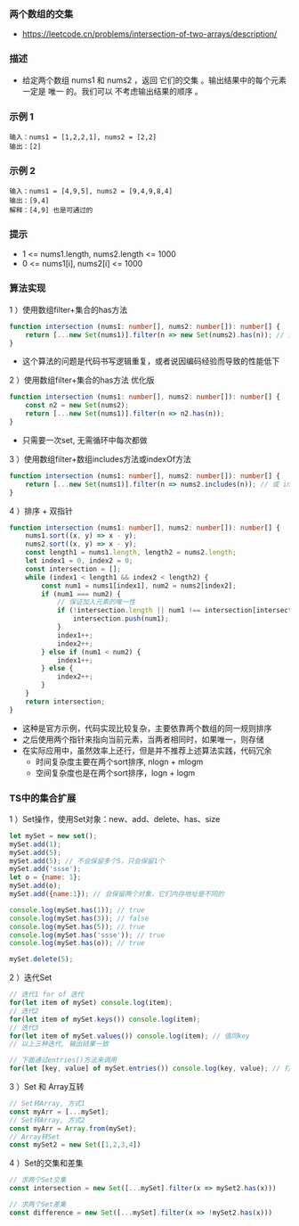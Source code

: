 ### 两个数组的交集

- https://leetcode.cn/problems/intersection-of-two-arrays/description/

### 描述

- 给定两个数组 nums1 和 nums2 ，返回 它们的交集 。输出结果中的每个元素一定是 唯一 的。我们可以 不考虑输出结果的顺序 。

### 示例 1

```
输入：nums1 = [1,2,2,1], nums2 = [2,2]
输出：[2]
```

### 示例 2

```
输入：nums1 = [4,9,5], nums2 = [9,4,9,8,4]
输出：[9,4]
解释：[4,9] 也是可通过的
```

### 提示

- 1 <= nums1.length, nums2.length <= 1000
- 0 <= nums1[i], nums2[i] <= 1000

### 算法实现

1 ）使用数组filter+集合的has方法

```ts
function intersection (nums1: number[], nums2: number[]): number[] {
    return [...new Set(nums1)].filter(n => new Set(nums2).has(n)); // 这里filter内部函数每次都会new Set, 不合适
}
```

- 这个算法的问题是代码书写逻辑重复，或者说因编码经验而导致的性能低下

2 ）使用数组filter+集合的has方法 优化版

```ts
function intersection (nums1: number[], nums2: number[]): number[] {
    const n2 = new Set(nums2);
    return [...new Set(nums1)].filter(n => n2.has(n));
}
```

- 只需要一次set, 无需循环中每次都做

3 ）使用数组filter+数组includes方法或indexOf方法

```ts
function intersection (nums1: number[], nums2: number[]): number[] {
    return [...new Set(nums1)].filter(n => nums2.includes(n)); // 或 indexOf 来处理: nums2.indexOf(n) > -1
}
```

4 ）排序 + 双指针

```ts
function intersection (nums1: number[], nums2: number[]): number[] {
    nums1.sort((x, y) => x - y);
    nums2.sort((x, y) => x - y);
    const length1 = nums1.length, length2 = nums2.length;
    let index1 = 0, index2 = 0;
    const intersection = [];
    while (index1 < length1 && index2 < length2) {
        const num1 = nums1[index1], num2 = nums2[index2];
        if (num1 === num2) {
            // 保证加入元素的唯一性
            if (!intersection.length || num1 !== intersection[intersection.length - 1]) {
                intersection.push(num1);
            }
            index1++;
            index2++;
        } else if (num1 < num2) {
            index1++;
        } else {
            index2++;
        }
    }
    return intersection;
}
```

- 这种是官方示例，代码实现比较复杂，主要依靠两个数组的同一规则排序
- 之后使用两个指针来指向当前元素，当两者相同时，如果唯一，则存储
- 在实际应用中，虽然效率上还行，但是并不推荐上述算法实践，代码冗余
  * 时间复杂度主要在两个sort排序, nlogn + mlogm
  * 空间复杂度也是在两个sort排序，logn + logm

### TS中的集合扩展

1 ）Set操作，使用Set对象：new、add、delete、has、size

```js
let mySet = new set();
mySet.add(1);
mySet.add(5);
mySet.add(5); // 不会保留多个5，只会保留1个
mySet.add('ssse');
let o = {name: 1};
mySet.add(o);
mySet.add({name:1}); // 会保留两个对象，它们内存地址是不同的

console.log(mySet.has(1)); // true
console.log(mySet.has(3)); // false
console.log(mySet.has(5)); // true
console.log(mySet.has('ssse')); // true
console.log(mySet.has(o)); // true

mySet.delete(5);
```

2 ）迭代Set

```ts
// 迭代1 for of 迭代
for(let item of mySet) console.log(item);
// 迭代2
for(let item of mySet.keys()) console.log(item);
// 迭代3
for(let item of mySet.values()) console.log(item); // 值同key
// 以上三种迭代, 输出结果一致

// 下面通过entries()方法来调用
for(let [key, value] of mySet.entries()) console.log(key, value); // 打印key和value果然完全一样
```

3 ）Set 和 Array互转

```ts
// Set转Array, 方式1
const myArr = [...mySet];
// Set转Array, 方式2
const myArr = Array.from(mySet);
// Array转Set
const mySet2 = new Set([1,2,3,4])
```

4 ）Set的交集和差集

```ts
// 求两个Set交集
const intersection = new Set([...mySet].filter(x => mySet2.has(x)))

// 求两个Set差集
const difference = new Set([...mySet].filter(x => !mySet2.has(x)))
```
